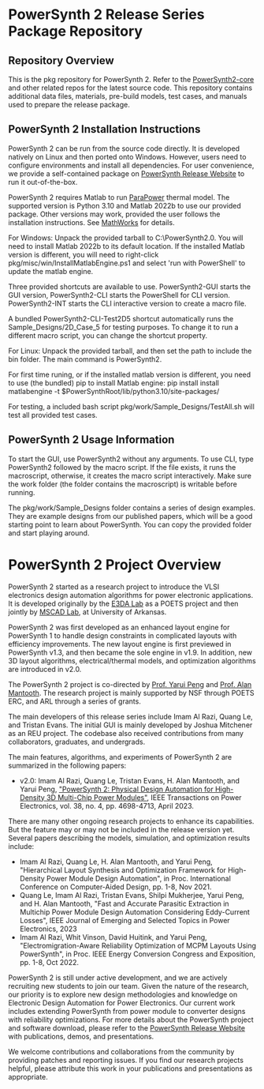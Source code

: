 # PowerSynth 2 Release Series Package Repository
## Repository Overview
This is the pkg repository for PowerSynth 2. Refer to the [PowerSynth2-core](https://github.com/e3da/PowerSynth2-core) and other related repos for the latest source code. 
This repository contains additional data files, materials, pre-build models, test cases, and manuals used to prepare the release package. 

## PowerSynth 2 Installation Instructions
PowerSynth 2 can be run from the source code directly. It is developed natively on Linux and then ported onto Windows. However, users need to configure environments and install all dependencies. For user convenience, we provide a self-contained package on [PowerSynth Release Website](https://e3da.csce.uark.edu/release/PowerSynth/) to run it out-of-the-box.

PowerSynth 2 requires Matlab to run [ParaPower](https://github.com/USArmyResearchLab/ParaPower) thermal model. The supported version is Python 3.10 and Matlab 2022b to use our provided package. Other versions may work, provided the user follows the installation instructions. 
See [MathWorks](https://www.mathworks.com/help/matlab/matlab_external/install-the-matlab-engine-for-python.html) for details. 

For Windows:
Unpack the provided tarball to C:\PowerSynth2.0\. You will need to install Matlab 2022b to its default location.
If the installed Matlab version is different, you will need to right-click pkg/misc/win/InstallMatlabEngine.ps1 and select 'run with PowerShell' to update the matlab engine. 

Three provided shortcuts are available to use. PowerSynth2-GUI starts the GUI version, PowerSynth2-CLI starts the PowerShell for CLI version. PowerSynth2-INT starts the CLI interactive version to create a macro file. 

A bundled PowerSynth2-CLI-Test2D5 shortcut automatically runs the Sample_Designs/2D_Case_5 for testing purposes. To change it to run a different macro script, you can change the shortcut property.

For Linux:
Unpack the provided tarball, and then set the path to include the bin folder. The main command is PowerSynth2.

For first time runing, or if the installed matlab version is different, you need to use (the bundled) pip to install Matlab engine:
pip install install matlabengine -t $PowerSynthRoot/lib/python3.10/site-packages/

For testing, a included bash script pkg/work/Sample_Designs/TestAll.sh will test all provided test cases. 

## PowerSynth 2 Usage Information
To start the GUI, use PowerSynth2 without any arguments. To use CLI, type PowerSynth2 followed by the macro script. If the file exists, it runs the macroscript, otherwise, it creates the macro script interactively. 
Make sure the work folder (the folder contains the macroscript) is writable before running. 

The pkg/work/Sample_Designs folder contains a series of design examples. They are example designs from our published papers, which will be a good starting point to learn about PowerSynth. You can copy the provided folder and start playing around. 

# PowerSynth 2 Project Overview
PowerSynth 2 started as a research project to introduce the VLSI electronics design automation algorithms for power electronic applications. It is developed originally by the [E3DA Lab](https://e3da.csce.uark.edu/) as a POETS project and then jointly by [MSCAD Lab](https://mscad.uark.edu/), at University of Arkansas. 

PowerSynth 2 was first developed as an enhanced layout engine for PowerSynth 1 to handle design constraints in complicated layouts with efficiency improvements. The new layout engine is first previewed in PowerSynth v1.3, and then became the sole engine in v1.9. In addition, new 3D layout algorithms, electrical/thermal models, and optimization algorithms are introduced in v2.0.

The PowerSynth 2 project is co-directed by [Prof. Yarui Peng](https://engineering.uark.edu/directory/index/uid/yrpeng/name/Yarui+Peng/) and [Prof. Alan Mantooth](https://engineering.uark.edu/directory/index/uid/mantooth/name/Alan+Mantooth/). The research project is mainly supported by NSF through POETS ERC, and ARL through a series of grants. 

The main developers of this release series include Imam Al Razi, Quang Le, and Tristan Evans. The initial GUI is mainly developed by Joshua Mitchener as an REU project. The codebase also received contributions from many collaborators, graduates, and undergrads.

The main features, algorithms, and experiments of PowerSynth 2 are summarized in the following papers:

* v2.0: Imam Al Razi, Quang Le, Tristan Evans, H. Alan Mantooth, and Yarui Peng, ["PowerSynth 2: Physical Design Automation for High-Density 3D Multi-Chip Power Modules"](https://doi.org/10.1109/TPEL.2022.3227300), IEEE Transactions on Power Electronics, vol. 38, no. 4, pp. 4698-4713, April 2023.

There are many other ongoing research projects to enhance its capabilities. But the feature may or may not be included in the release version yet. Several papers describing the models, simulation, and optimization results include:

* Imam Al Razi, Quang Le, H. Alan Mantooth, and Yarui Peng, "Hierarchical Layout Synthesis and Optimization Framework for High-Density Power Module Design Automation", in Proc. International Conference on Computer-Aided Design, pp. 1-8, Nov 2021.
* Quang Le, Imam Al Razi, Tristan Evans, Shilpi Mukherjee, Yarui Peng, and H. Alan Mantooth, "Fast and Accurate Parasitic Extraction in Multichip Power Module Design Automation Considering Eddy-Current Losses", IEEE Journal of Emerging and Selected Topics in Power Electronics, 2023
* Imam Al Razi, Whit Vinson, David Huitink, and Yarui Peng, "Electromigration-Aware Reliability Optimization of MCPM Layouts Using PowerSynth", in Proc. IEEE Energy Conversion Congress and Exposition, pp. 1-8, Oct 2022.

PowerSynth 2 is still under active development, and we are actively recruiting new students to join our team. Given the nature of the research, our priority is to explore new design methodologies and knowledge on Electronic Design Automation for Power Electronics. Our current work includes extending PowerSynth from power module to converter designs with reliability optimizations. For more details about the PowerSynth project and software download, please refer to the [PowerSynth Release Website](https://e3da.csce.uark.edu/release/PowerSynth/) with publications, demos, and presentations. 

We welcome contributions and collaborations from the community by providing patches and reporting issues. If you find our research projects helpful, please attribute this work in your publications and presentations as appropriate.
